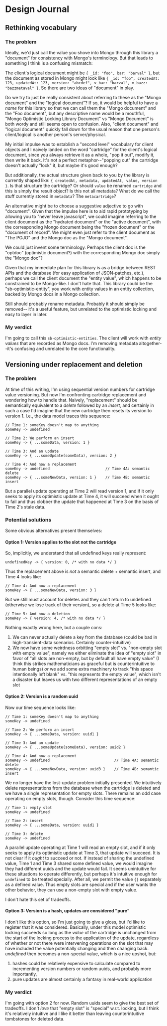 # Design Journal

## Rethinking vocabulary

### The problem

Ideally, we'd just call the value you shove into Mongo through this library a
"document" for consistency with Mongo's terminology. But that leads to something
I think is a confusing mismatch:

The client's logical document might be `{ _id: "foo", bar: "barval" }`, but the
document as stored in Mongo might look like `{ _id: "foo", createdAt: 123,
updatedAt: 123, version: "abcdef", v_bar: "barval", m_bazz: "bazzmetaval" }`. So
there are two ideas of "document" in play.

Do we try to just be really consistent about referring to these as the "Mongo
document" and the "logical document"? If so, it would be helpful to have a
_name_ for this library so that we can call them the "Mongo document" and the
"Foo document", but any descriptive name would be a mouthful, "Mongo Optimistic
Locking Library Document" vs "Mongo Document" is both wordy and still seems open
to confusion. Also, "client document" and "logical document" quickly fall down
for the usual reason that one person's client/logical is another person's
server/physical.

My initial impulse was to establish a "second level" vocabulary for client
objects and I naively landed on the word "cartridge" for the client's logical
document, since you always retrieve it as a whole, "pop it out", modify it, then
write it back. It's not a perfect metaphor--"popping out" the cartridge doesn't
actually "lock" it, but maybe it's good enough?

But additionally, the actual structure given back to you by the library is
currently shaped like: `{ createdAt, metadata, updatedAt, value, version }`. Is
that structure the cartridge? Or should `value` be renamed `cartridge` and this
is simply the result object? Is this not all metadata? What do we call the stuff
currently stored in `metadata`? The `metacartridge`?

An alternative might be to choose a suggestive adjective to go with "document".
Given that the impulse here is to aid rapid prototyping by allowing you to
"never leave javascript", we could imagine referring to the client document as
the "hydrated document" or the "active document", with the corresponding Mongo
document being the "frozen document" or the "document of record". We might even
just refer to the client document as "The POJO" and the Mongo doc as the "Mongo
document".

We could just invent some terminology. Perhaps the client doc is the "optdoc"
(optimistic document?) with the corresponding Mongo doc simply the "Mongo doc"?

Given that my immediate plan for this library is as a bridge between REST APIs
and the database (for easy application of JSON-patches, etc.), perhaps we call
the client document the "entity value", which happens to be constrained to be
Mongo-like. I don't hate that. This library could be the "sb-optimistic-entity",
you work with entity values in an entity collection, backed by Mongo docs in a
Mongo collection.

Still should probably rename metadata. Probably it should simply be removed--
it's a useful feature, but unrelated to the optimistic locking and easy to layer
in later.

### My verdict

I'm going to call this `sb-optimistic-entities`. The client will work with
_entity values_ that are recorded as Mongo docs. I'm removing metadata
altogether--it's confusing and unrelated to the core functionality.

## Versioning under replacement and deletion

### The problem

At time of this writing, I'm using sequential version numbers for cartridge
value versioning. But now I'm confronting cartridge replacement and wondering
how to handle that. Naively, "replacement" should be semantically equivalent to
a _delete_ followed by an _insert_, and certainly in such a case I'd imagine
that the new cartridge then resets its version to version 1. I.e., the data
model traces this sequence:

```
// Time 1: someKey doesn't map to anything
someKey -> undefined

// Time 2: We perform an insert
someKey -> { ...someData, version: 1 }

// Time 3: And an update
someKey -> { ...someUpdate(someData), version: 2 }

// Time 4: And now a replacement
someKey -> undefined                         // Time 4A: semantic delete
someKey -> { ...someNewData, version: 1 }    // Time 4B: semantic insert
```

But a parallel update operating at Time 2 will read version 1, and if it only
seeks to apply its optimistic update at Time 4, it will succeed when it ought to
fail and thus clobber the update that happened at Time 3 on the basis of
Time 2's stale data.

### Potential solutions

Some obvious alternatives present themselves:

#### Option 1: Version applies to the slot not the cartridge

So, implicitly, we understand that all undefined keys really represent:

```
undefinedKey -> { version: 0, /* with no data */ }
```

Thus the replacement above is _not_ a semantic delete + semantic insert, and
Time 4 looks like:

```
// Time 4: And now a replacement
someKey -> { ...someNewData, version: 3 }
```

But we still must account for deletes and they can't return to undefined
(otherwise we lose track of their version), so a delete at Time 5 looks like:

```
// Time 5: And now a deletion
someKey -> { version: 4, /* with no data */ }
```

Nothing exactly wrong here, but a couple cons:

1) We can never actually delete a key from the database (could be bad in
   high-transient-data scenarios. Certainly counter-intuitive)
2) We now have some weirdness orbitting "empty slot" vs.
  "non-empty slot with empty value", namely we either eliminate the idea of
  "empty slot" in favor of "all slots are non-empty, but by default all have
  empty value" (I think this strikes mathematicians as graceful but is
  counterintuitive to human beings) _or_ we add some extra machinery to track
  "this space intentionally left blank" vs. "this represents the empty value",
  which isn't a disaster but leaves us with two different representations of
  an empty slot

#### Option 2: Version is a random uuid

Now our time sequence looks like:

```
// Time 1: someKey doesn't map to anything
someKey -> undefined

// Time 2: We perform an insert
someKey -> { ...someData, version: uuid1 }

// Time 3: And an update
someKey -> { ...someUpdate(someData), version: uuid2 }

// Time 4: And now a replacement
someKey -> undefined                             // Time 4A: semantic delete
someKey -> { ...someNewData, version: uuid3 }    // Time 4B: semantic insert
```

We no longer have the lost-update problem initially presented. We intuitively
delete representations from the database when the cartridge is deleted and we
have a single representation for empty slots. There remains an odd case
operating on empty slots, though. Consider this time sequence:

```
// Time 1: empty slot
someKey -> undefined

// Time 2: insert
someKey -> { ...someData, version: uuid1 }

// Time 3: delete
someKey -> undefined
```

A parallel update operating at Time 1 will read an empty slot, and if it only
seeks to apply its optimistic update at Time 3, that update will succeed. It is
not clear if it _ought_ to succeed or not. If instead of sharing the undefined
value, Time 1 and Time 3 shared some defined value, we would imagine they had
different uuids and the update would fail. It seems unintuitive for these
situations to operate differently, but perhaps it's intuitive enough for
`undefined` to be treated specially. After all, we permit the value `{}`
separately as a defined value. Thus empty slots are special and if the user
wants the other behavior, they can use a non-empty slot with empty value.

I don't hate this set of tradeoffs.

#### Option 3: Version is a hash, updates are considered "pure"

I don't like this option, so I'm just going to give a gloss, but I'd like to
register that it was considered. Basically, under this model optimistic locking
succeeds so long as the _value_ of the cartridge is unchanged from the start of
the locking process to the application of the update, regardless of whether or
not there were intervening operations on the slot that may have included the
value potentially changing and then changing back. _undefined_ then becomes a
non-special value, which is a nice upshot, but:

1) hashes could be relatively expensive to calculate compared to incrementing
   version numbers or random uuids, and probably more importantly,
2) pure updates are almost certainly a fantasy in real-world application

### My verdict

I'm going with option 2 for now. Random uuids seem to give the best set of
tradeoffs. I don't _love_ that "empty slot" is "special" w.r.t. locking, but I
think it's relatively intuitive and I like it better than leaving
counterintuitive tombstones for deleted data.
